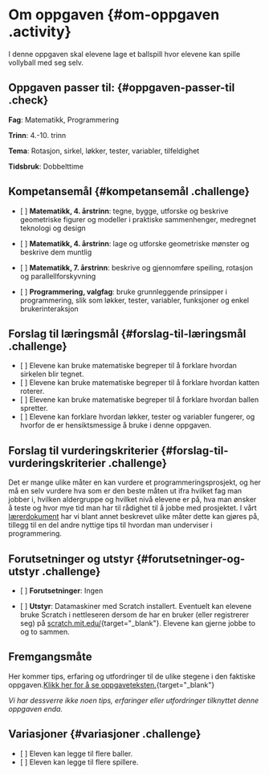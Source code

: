 # Om oppgaven {#om-oppgaven .activity}

I denne oppgaven skal elevene lage et ballspill hvor elevene kan spille
vollyball med seg selv.

## Oppgaven passer til: {#oppgaven-passer-til .check}

**Fag**: Matematikk, Programmering

**Trinn**: 4.-10. trinn

**Tema**: Rotasjon, sirkel, løkker, tester, variabler, tilfeldighet

**Tidsbruk**: Dobbelttime

## Kompetansemål {#kompetansemål .challenge}

-   \[ \] **Matematikk, 4. årstrinn**: tegne, bygge, utforske og
    beskrive geometriske figurer og modeller i praktiske sammenhenger,
    medregnet teknologi og design

-   \[ \] **Matematikk, 4. årstrinn**: lage og utforske geometriske
    mønster og beskrive dem muntlig

-   \[ \] **Matematikk, 7. årstrinn**: beskrive og gjennomføre speiling,
    rotasjon og parallellforskyvning

-   \[ \] **Programmering, valgfag**: bruke grunnleggende prinsipper i
    programmering, slik som løkker, tester, variabler, funksjoner og
    enkel brukerinteraksjon

## Forslag til læringsmål {#forslag-til-læringsmål .challenge}

-   \[ \] Elevene kan bruke matematiske begreper til å forklare hvordan
    sirkelen blir tegnet.
-   \[ \] Elevene kan bruke matematiske begreper til å forklare hvordan
    katten roterer.
-   \[ \] Elevene kan bruke matematiske begreper til å forklare hvordan
    ballen spretter.
-   \[ \] Elevene kan forklare hvordan løkker, tester og variabler
    fungerer, og hvorfor de er hensiktsmessige å bruke i denne oppgaven.

## Forslag til vurderingskriterier {#forslag-til-vurderingskriterier .challenge}

Det er mange ulike måter en kan vurdere et programmeringsprosjekt, og
her må en selv vurdere hva som er den beste måten ut ifra hvilket fag
man jobber i, hvilken aldergruppe og hvilket nivå elevene er på, hva man
ønsker å teste og hvor mye tid man har til rådighet til å jobbe med
prosjektet. I vårt
[lærerdokument](../../pages/hvordan_bruke_lærerveiledning.html) har vi
blant annet beskrevet ulike måter dette kan gjøres på, tillegg til en
del andre nyttige tips til hvordan man underviser i programmering.

## Forutsetninger og utstyr {#forutsetninger-og-utstyr .challenge}

-   \[ \] **Forutsetninger**: Ingen

-   \[ \] **Utstyr**: Datamaskiner med Scratch installert. Eventuelt kan
    elevene bruke Scratch i nettleseren dersom de har en bruker (eller
    registrerer seg) på
    [scratch.mit.edu/](http://scratch.mit.edu/){target="_blank"}.
    Elevene kan gjerne jobbe to og to sammen.

## Fremgangsmåte

Her kommer tips, erfaring og utfordringer til de ulike stegene i den
faktiske oppgaven.[Klikk her for å se
oppgaveteksten.](../soloball/soloball.html){target="_blank"}

*Vi har dessverre ikke noen tips, erfaringer eller utfordringer
tilknyttet denne oppgaven enda.*

## Variasjoner {#variasjoner .challenge}

-   \[ \] Eleven kan legge til flere baller.
-   \[ \] Eleven kan legge til flere spillere.

